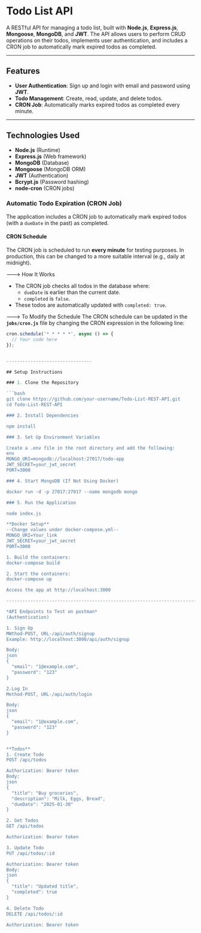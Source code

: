 # Todo List API

A RESTful API for managing a todo list, built with **Node.js**, **Express.js**, **Mongoose**, **MongoDB**, and **JWT**. The API allows users to perform CRUD operations on their todos, implements user authentication, and includes a CRON job to automatically mark expired todos as completed.

---

## Features

- **User Authentication**: Sign up and login with email and password using **JWT**.
- **Todo Management**: Create, read, update, and delete todos.
- **CRON Job**: Automatically marks expired todos as completed every minute.

---

## Technologies Used

- **Node.js** (Runtime)
- **Express.js** (Web framework)
- **MongoDB** (Database)
- **Mongoose** (MongoDB ORM)
- **JWT** (Authentication)
- **Bcrypt.js** (Password hashing)
- **node-cron** (CRON jobs)

### Automatic Todo Expiration (CRON Job)

The application includes a CRON job to automatically mark expired todos (with a `dueDate` in the past) as completed.

#### CRON Schedule
The CRON job is scheduled to run **every minute** for testing purposes. In production, this can be changed to a more suitable interval (e.g., daily at midnight).

---> How It Works
- The CRON job checks all todos in the database where:
  - `dueDate` is earlier than the current date.
  - `completed` is `false`.
- These todos are automatically updated with `completed: true`.

---> To Modify the Schedule
The CRON schedule can be updated in the **`jobs/cron.js`** file by changing the CRON expression in the following line:
```javascript
cron.schedule('* * * * *', async () => {
  // Your code here
});


--------------------------------

## Setup Instructions

### 1. Clone the Repository

```bash
git clone https://github.com/your-username/Todo-List-REST-API.git
cd Todo-List-REST-API

### 2. Install Dependencies

npm install

### 3. Set Up Environment Variables

Create a .env file in the root directory and add the following:
env
MONGO_URI=mongodb://localhost:27017/todo-app
JWT_SECRET=your_jwt_secret
PORT=3000

### 4. Start MongoDB (If Not Using Docker)

docker run -d -p 27017:27017 --name mongodb mongo

### 5. Run the Application

node index.js

**Docker Setup**
--Change values under docker-compose.yml--
MONGO_URI=Your_link
JWT_SECRET=your_jwt_secret
PORT=3000

1. Build the containers:
docker-compose build

2. Start the containers:
docker-compose up

Access the app at http://localhost:3000

--------------------------------------------------------------------------------------------

*API Endpoints to Test on postman*
(Authentication)

1. Sign Up
MWthod-POST, URL-/api/auth/signup
Example: http://localhost:3000/api/auth/signup

Body:
json
{
  "email": "1@example.com",
  "password": "123"
}

2.Log In
Method-POST, URL-/api/auth/login

Body:
json
{
  "email": "1@example.com",
  "password": "123"
}


**Todos**
1. Create Todo
POST /api/todos

Authorization: Bearer token
Body:
json
{
  "title": "Buy groceries",
  "description": "Milk, Eggs, Bread",
  "dueDate": "2025-01-30"
}

2. Get Todos
GET /api/todos

Authorization: Bearer token

3. Update Todo
PUT /api/todos/:id

Authorization: Bearer token
Body:
json
{
  "title": "Updated title",
  "completed": true
}

4. Delete Todo
DELETE /api/todos/:id

Authorization: Bearer token

